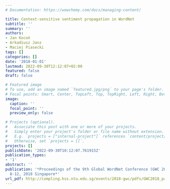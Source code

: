 ```yaml
---
# Documentation: https://wowchemy.com/docs/managing-content/

title: Context-sensitive sentiment propagation in WordNet
subtitle: ''
summary: ''
authors:
- Jan Kocoń
- Arkadiusz Janz
- Maciej Piasecki
tags: []
categories: []
date: '2018-01-01'
lastmod: 2022-09-30T12:12:07+02:00
featured: false
draft: false

# Featured image
# To use, add an image named `featured.jpg/png` to your page's folder.
# Focal points: Smart, Center, TopLeft, Top, TopRight, Left, Right, BottomLeft, Bottom, BottomRight.
image:
  caption: ''
  focal_point: ''
  preview_only: false

# Projects (optional).
#   Associate this post with one or more of your projects.
#   Simply enter your project's folder or file name without extension.
#   E.g. `projects = ["internal-project"]` references `content/project/deep-learning/index.md`.
#   Otherwise, set `projects = []`.
projects: []
publishDate: '2022-09-30T10:12:07.761915Z'
publication_types:
- '1'
abstract: ''
publication: '*Proceedings of the 9th Global WordNet Conference (GWC 2018) : January
  8-12, 2018 Singapore*'
url_pdf: http://compling.hss.ntu.edu.sg/events/2018-gwc/pdfs/GWC2018_paper_41.pdf
---
```


